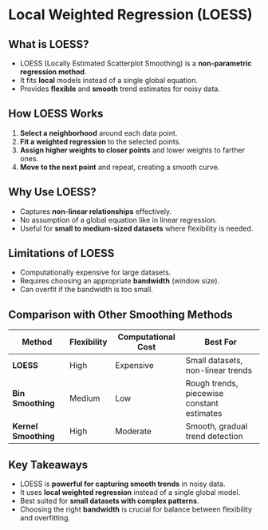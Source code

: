 # Local Weighted Regression (LOESS)

## **What is LOESS?**
- LOESS (Locally Estimated Scatterplot Smoothing) is a **non-parametric regression method**.
- It fits **local** models instead of a single global equation.
- Provides **flexible** and **smooth** trend estimates for noisy data.

## **How LOESS Works**
1. **Select a neighborhood** around each data point.
2. **Fit a weighted regression** to the selected points.
3. **Assign higher weights to closer points** and lower weights to farther ones.
4. **Move to the next point** and repeat, creating a smooth curve.

## **Why Use LOESS?**
- Captures **non-linear relationships** effectively.
- No assumption of a global equation like in linear regression.
- Useful for **small to medium-sized datasets** where flexibility is needed.

## **Limitations of LOESS**
- Computationally expensive for large datasets.
- Requires choosing an appropriate **bandwidth** (window size).
- Can overfit if the bandwidth is too small.

## **Comparison with Other Smoothing Methods**
| Method | Flexibility | Computational Cost | Best For |
|--------|------------|-------------------|-----------|
| **LOESS** | High | Expensive | Small datasets, non-linear trends |
| **Bin Smoothing** | Medium | Low | Rough trends, piecewise constant estimates |
| **Kernel Smoothing** | High | Moderate | Smooth, gradual trend detection |

## **Key Takeaways**
- LOESS is **powerful for capturing smooth trends** in noisy data.
- It uses **local weighted regression** instead of a single global model.
- Best suited for **small datasets with complex patterns**.
- Choosing the right **bandwidth** is crucial for balance between flexibility and overfitting.

